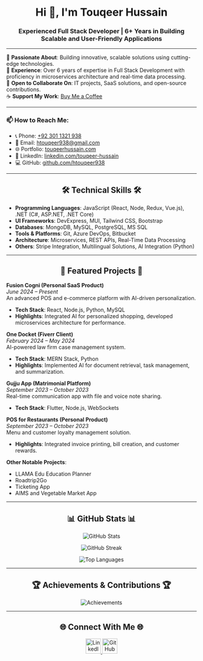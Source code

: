 <h1 align="center">Hi 👋, I'm Touqeer Hussain</h1>
<h3 align="center">Experienced Full Stack Developer | 6+ Years in Building Scalable and User-Friendly Applications</h3>

---

🌱 **Passionate About**: Building innovative, scalable solutions using cutting-edge technologies.  
💼 **Experience**: Over 6 years of expertise in Full Stack Development with proficiency in microservices architecture and real-time data processing.  
💞️ **Open to Collaborate On**: IT projects, SaaS solutions, and open-source contributions.  
☕ **Support My Work**: [Buy Me a Coffee](https://www.buymeacoffee.com/htouqeer938)

---

### 📫 How to Reach Me:
- 📞 Phone: [+92 301 1321 938](tel:+923011321938)
- 📧 Email: [htouqeer938@gmail.com](mailto:htouqeer938@gmail.com)
- 🌐 Portfolio: [touqeerhussain.com](https://www.touqeerhussain.com/)
- 💼 LinkedIn: [linkedin.com/touqeer-hussain](https://www.linkedin.com/in/touqeer-hussain/)
- 💻 GitHub: [github.com/htouqeer938](https://github.com/htouqeer938)

---

<h2 align="center">🛠️ Technical Skills 🛠️</h2>

- **Programming Languages**: JavaScript (React, Node, Redux, Vue.js), .NET (C#, ASP.NET, .NET Core)
- **UI Frameworks**: DevExpress, MUI, Tailwind CSS, Bootstrap
- **Databases**: MongoDB, MySQL, PostgreSQL, MS SQL
- **Tools & Platforms**: Git, Azure DevOps, Bitbucket
- **Architecture**: Microservices, REST APIs, Real-Time Data Processing
- **Others**: Stripe Integration, Multilingual Solutions, AI Integration (Python)

---

<h2 align="center">🌟 Featured Projects 🌟</h2>

**Fusion Cogni (Personal SaaS Product)**  
*June 2024 – Present*  
An advanced POS and e-commerce platform with AI-driven personalization.  
- **Tech Stack**: React, Node.js, Python, MySQL  
- **Highlights**: Integrated AI for personalized shopping, developed microservices architecture for performance.

**One Docket (Fiverr Client)**  
*February 2024 – May 2024*  
AI-powered law firm case management system.  
- **Tech Stack**: MERN Stack, Python  
- **Highlights**: Implemented AI for document retrieval, task management, and summarization.

**Gujju App (Matrimonial Platform)**  
*September 2023 – October 2023*  
Real-time communication app with file and voice note sharing.  
- **Tech Stack**: Flutter, Node.js, WebSockets

**POS for Restaurants (Personal Product)**  
*September 2023 – October 2023*  
Menu and customer loyalty management solution.  
- **Highlights**: Integrated invoice printing, bill creation, and customer rewards.

**Other Notable Projects**:  
- LLAMA Edu Education Planner  
- Roadtrip2Go  
- Ticketing App  
- AIMS and Vegetable Market App  

---

<h2 align="center">📊 GitHub Stats 📊</h2>

<p align="center">
  <img src="https://github-readme-stats.vercel.app/api?username=htouqeer938&show_icons=true&theme=tokyonight" alt="GitHub Stats">
</p>
<p align="center">
  <img src="https://github-readme-streak-stats.herokuapp.com/?user=htouqeer938&theme=tokyonight" alt="GitHub Streak">
</p>
<p align="center">
  <img src="https://github-readme-stats.vercel.app/api/top-langs/?username=htouqeer938&layout=compact&theme=tokyonight" alt="Top Languages">
</p>

---

<h2 align="center">🏆 Achievements & Contributions 🏆</h2>
<p align="center">
  <img src="https://github-profile-trophy.vercel.app/?username=htouqeer938&theme=gruvbox&margin-w=15&margin-h=15" alt="Achievements">
</p>

---

<h2 align="center">🌐 Connect With Me 🌐</h2>
<p align="center">
  <a href="https://www.linkedin.com/in/touqeer-hussain-753715228/" target="_blank">
    <img src="https://cdn-icons-png.flaticon.com/512/2504/2504923.png" width="40px" height="40px" alt="LinkedIn">
  </a>
  <a href="https://github.com/htouqeer938" target="_blank">
    <img src="https://cdn-icons-png.flaticon.com/512/25/25231.png" width="40px" height="40px" alt="GitHub">
  </a>
</p>
